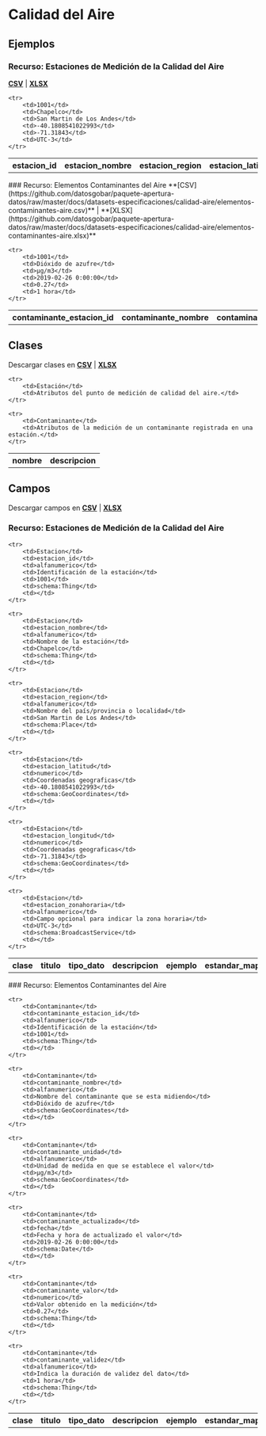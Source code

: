 # Calidad del Aire

<!-- COMIENZO TABLA DE EJEMPLO. Dejar este comentario para edicion automatica. No editar manualmente el contenido, usar el script.  -->

## Ejemplos

### Recurso: Estaciones de Medición de la Calidad del Aire
**[CSV](https://github.com/datosgobar/paquete-apertura-datos/raw/master/docs/datasets-especificaciones/calidad-aire/estaciones-medicion-calidad-aire.csv)** | **[XLSX](https://github.com/datosgobar/paquete-apertura-datos/raw/master/docs/datasets-especificaciones/calidad-aire/estaciones-medicion-calidad-aire.xlsx)**

<table>
    <tr>
        <th>estacion_id</th>
        <th>estacion_nombre</th>
        <th>estacion_region</th>
        <th>estacion_latitud</th>
        <th>estacion_longitud</th>
        <th>estacion_zonahoraria</th>
    </tr>

    <tr>
        <td>1001</td>
        <td>Chapelco</td>
        <td>San Martin de Los Andes</td>
        <td>-40.1808541022993</td>
        <td>-71.31843</td>
        <td>UTC-3</td>
    </tr>
        
</table>
### Recurso: Elementos Contaminantes del Aire
**[CSV](https://github.com/datosgobar/paquete-apertura-datos/raw/master/docs/datasets-especificaciones/calidad-aire/elementos-contaminantes-aire.csv)** | **[XLSX](https://github.com/datosgobar/paquete-apertura-datos/raw/master/docs/datasets-especificaciones/calidad-aire/elementos-contaminantes-aire.xlsx)**

<table>
    <tr>
        <th>contaminante_estacion_id</th>
        <th>contaminante_nombre</th>
        <th>contaminante_unidad</th>
        <th>contaminante_actualizado</th>
        <th>contaminante_valor</th>
        <th>contaminante_validez</th>
    </tr>

    <tr>
        <td>1001</td>
        <td>Dióxido de azufre</td>
        <td>µg/m3</td>
        <td>2019-02-26 0:00:00</td>
        <td>0.27</td>
        <td>1 hora</td>
    </tr>
        
</table>

<!-- FIN TABLA DE EJEMPLO. Dejar este comentario para edicion automatica. No editar manualmente el contenido, usar el script.  -->


<!-- COMIENZO TABLA DE CLASES. Dejar este comentario para edicion automatica. No editar manualmente el contenido, usar el script.  -->

## Clases



Descargar clases en **[CSV](https://github.com/datosgobar/paquete-apertura-datos/raw/master/docs/datasets-especificaciones/calidad-aire/calidad-aire-clases.csv)** | **[XLSX](https://github.com/datosgobar/paquete-apertura-datos/raw/master/docs/datasets-especificaciones/calidad-aire/calidad-aire-clases.xlsx)**


<table>
    <tr>
        <th>nombre</th>
        <th>descripcion</th>
    </tr>

    <tr>
        <td>Estación</td>
        <td>Atributos del punto de medición de calidad del aire.</td>
    </tr>
        
    <tr>
        <td>Contaminante</td>
        <td>Atributos de la medición de un contaminante registrada en una estación.</td>
    </tr>
        
</table>

<!-- FIN TABLA DE CLASES. Dejar este comentario para edicion automatica. No editar manualmente el contenido, usar el script.  -->


<!-- COMIENZO TABLA DE CAMPOS POR CLASE. Dejar este comentario para edicion automatica. No editar manualmente el contenido, usar el script.  -->

## Campos

Descargar campos en **[CSV](https://github.com/datosgobar/paquete-apertura-datos/raw/master/docs/datasets-especificaciones/calidad-aire/calidad-aire-campos.csv)** | **[XLSX](https://github.com/datosgobar/paquete-apertura-datos/raw/master/docs/datasets-especificaciones/calidad-aire/calidad-aire-campos.xlsx)**

### Recurso: Estaciones de Medición de la Calidad del Aire

<table>
    <tr>
        <th>clase</th>
        <th>titulo</th>
        <th>tipo_dato</th>
        <th>descripcion</th>
        <th>ejemplo</th>
        <th>estandar_mapeo</th>
        <th>notas</th>
    </tr>

    <tr>
        <td>Estacion</td>
        <td>estacion_id</td>
        <td>alfanumerico</td>
        <td>Identificación de la estación</td>
        <td>1001</td>
        <td>schema:Thing</td>
        <td></td>
    </tr>
        
    <tr>
        <td>Estacion</td>
        <td>estacion_nombre</td>
        <td>alfanumerico</td>
        <td>Nombre de la estación</td>
        <td>Chapelco</td>
        <td>schema:Thing</td>
        <td></td>
    </tr>
        
    <tr>
        <td>Estacion</td>
        <td>estacion_region</td>
        <td>alfanumerico</td>
        <td>Nombre del país/provincia o localidad</td>
        <td>San Martin de Los Andes</td>
        <td>schema:Place</td>
        <td></td>
    </tr>
        
    <tr>
        <td>Estacion</td>
        <td>estacion_latitud</td>
        <td>numerico</td>
        <td>Coordenadas geograficas</td>
        <td>-40.1808541022993</td>
        <td>schema:GeoCoordinates</td>
        <td></td>
    </tr>
        
    <tr>
        <td>Estacion</td>
        <td>estacion_longitud</td>
        <td>numerico</td>
        <td>Coordenadas geograficas</td>
        <td>-71.31843</td>
        <td>schema:GeoCoordinates</td>
        <td></td>
    </tr>
        
    <tr>
        <td>Estacion</td>
        <td>estacion_zonahoraria</td>
        <td>alfanumerico</td>
        <td>Campo opcional para indicar la zona horaria</td>
        <td>UTC-3</td>
        <td>schema:BroadcastService</td>
        <td></td>
    </tr>
        
</table>
### Recurso: Elementos Contaminantes del Aire

<table>
    <tr>
        <th>clase</th>
        <th>titulo</th>
        <th>tipo_dato</th>
        <th>descripcion</th>
        <th>ejemplo</th>
        <th>estandar_mapeo</th>
        <th>notas</th>
    </tr>

    <tr>
        <td>Contaminante</td>
        <td>contaminante_estacion_id</td>
        <td>alfanumerico</td>
        <td>Identificación de la estación</td>
        <td>1001</td>
        <td>schema:Thing</td>
        <td></td>
    </tr>
        
    <tr>
        <td>Contaminante</td>
        <td>contaminante_nombre</td>
        <td>alfanumerico</td>
        <td>Nombre del contaminante que se esta midiendo</td>
        <td>Dióxido de azufre</td>
        <td>schema:GeoCoordinates</td>
        <td></td>
    </tr>
        
    <tr>
        <td>Contaminante</td>
        <td>contaminante_unidad</td>
        <td>alfanumerico</td>
        <td>Unidad de medida en que se establece el valor</td>
        <td>µg/m3</td>
        <td>schema:GeoCoordinates</td>
        <td></td>
    </tr>
        
    <tr>
        <td>Contaminante</td>
        <td>contaminante_actualizado</td>
        <td>fecha</td>
        <td>Fecha y hora de actualizado el valor</td>
        <td>2019-02-26 0:00:00</td>
        <td>schema:Date</td>
        <td></td>
    </tr>
        
    <tr>
        <td>Contaminante</td>
        <td>contaminante_valor</td>
        <td>numerico</td>
        <td>Valor obtenido en la medición</td>
        <td>0.27</td>
        <td>schema:Thing</td>
        <td></td>
    </tr>
        
    <tr>
        <td>Contaminante</td>
        <td>contaminante_validez</td>
        <td>alfanumerico</td>
        <td>Indica la duración de validez del dato</td>
        <td>1 hora</td>
        <td>schema:Thing</td>
        <td></td>
    </tr>
        
</table>

<!-- FIN TABLA DE CAMPOS POR CLASE. Dejar este comentario para edicion automatica. No editar manualmente el contenido, usar el script.  -->
